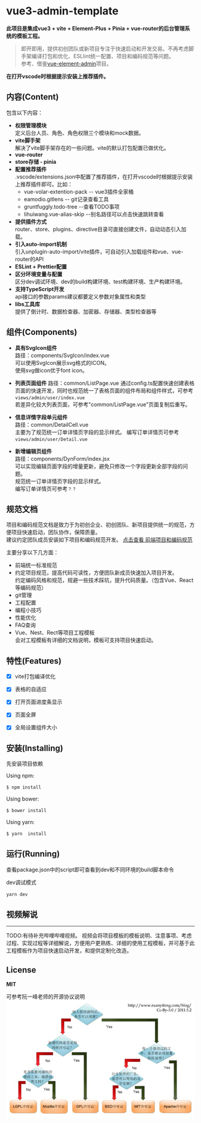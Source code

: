 # vue3-admin-template
**此项目是集成vue3 +  vite + Element-Plus + Pinia + vue-router的后台管理系统的模板工程。**  
>即开即用，提供初创团队或新项目专注于快速启动和开发交易。不再考虑脚手架编译打包和优化、ESLlint统一配置、项目和编码规范等问题。  
参考、借鉴[vue-element-admin](https://github.com/PanJiaChen/vue-element-admin/)项目。

**在打开vscode时根据提示安装上推荐插件。**  
  

## 内容(Content)
包含以下内容：  
- **权限管理模块**  
定义后台人员、角色、角色权限三个模块和mock数据。
- **vite脚手架**    
解决了vite脚手架存在的一些问题。vite的默认打包配置已做优化。
- **vue-router**    
- **store存储 - pinia**  
- **配置推荐插件**    
  .vscode/extensions.json中配置了推荐插件，在打开vscode时根据提示安装上推荐插件即可。比如：  
  - vue-volar-extention-pack     -- vue3插件全家桶  
  - eamodio.gitlens      -- git记录查看工具  
  - gruntfuggly.todo-tree     --查看TODO事项   
  - lihuiwang.vue-alias-skip   --别名路径可以点击快速跳转查看  
- **提供插件方式**  
router、store、plugins、directive目录可直接创建文件，自动动态引入加载。  
- **引入auto-import机制**  
  引入unplugin-auto-import/vite插件，可自动引入加载组件和vue、vue-router的API    
- **ESLint + Prettier配置**    
- **区分环境变量与配置**    
   区分dev调试环境、dev的build构建环境、test构建环境、生产构建环境。  
- **支持TypeScript开发**    
  api接口的参数params建议都要定义参数对象属性和类型  
- **libs工具库**  
  提供了倒计时、数据检查器、加密器、存储器、类型检查器等  

## 组件(Components)
- **具有SvgIcon组件**  
  路径：components/SvgIcon/index.vue  
  可以使用SvgIcon展示svg格式的ICON。  
  使用svg做icon优于font icon。  
- **列表页面组件** 
  路径：common/ListPage.vue 
  通过config.ts配置快速创建表格页面的快速开发，同时也规范统一了表格页面的组件布局和组件样式，可参考```views/admin/user/index.vue```  
  若差异化较大列表页面，可参考"common/ListPage.vue"页面复制后重写。
- **信息详情字段单元组件**  
   路径：common/DetailCell.vue  
   主要为了规范统一订单详情页字段的显示样式。
   编写订单详情页可参考```views/admin/user/Detail.vue```  

- **新增编辑页组件**  
   路径：components/DynForm/index.jsx  
   可以实现编辑页面字段的增量更新，避免只修改一个字段更新全部字段的问题。  
   规范统一订单详情页字段的显示样式。  
   编写订单详情页可参考```？？``` 

## 规范文档
项目和编码规范文档是致力于为初创企业、初创团队、新项目提供统一的规范，方便项目快速启动，团队协作，保障质量。  
建议约定团队成员安装如下项目和编码规范开发。 
[点击查看 前端项目和编码规范](http://fe-docs.mayuxian.cn/spec/project.html#%E9%A1%B9%E7%9B%AE%E5%90%8D%E5%91%BD%E5%90%8D)

主要分享以下几方面：  
- 前端统一标准规范  
- 约定项目规范，提高代码可读性，方便团队新成员快速加入项目开发。  
  约定编码风格和规范，规避一些技术踩坑，提升代码质量。（包含Vue、React等编码规范）  
- git管理  
- 工程配置  
- 编程小技巧  
- 性能优化  
- FAQ查询  
- Vue、Nest、Rect等项目工程模板  
  会对工程模板有详细的文档说明，模板可支持项目快速启动。

## 特性(Features)
- [x] vite打包编译优化
- [x] 表格的自适应
- [x] 打开页面进度条显示
- [x] 页面全屏
- [x] 全局设置组件大小


## 安装(Installing)
先安装项目依赖

Using npm:

```bash
$ npm install  
```

Using bower:

```bash
$ bower install
```

Using yarn:

```bash
$ yarn  install  
```
## 运行(Running)
查看package.json中的script即可查看到dev和不同环境的build脚本命令

dev调试模式
``` javascript
yarn dev
```

## 视频解说
-------------------------------------------
TODO:有待补充哔哩哔哩视频。
视频会将项目模板的模板说明、注意事项、考虑过程、实现过程等详细解说，方便用户更熟练、详细的使用工程模板，并可基于此工程模板作为项目快速启动开发，和提供定制化改造。

## License
**MIT**

可参考阮一峰老师的开源协议说明
![开源协议](./docs//%E5%BC%80%E6%BA%90%E5%8D%8F%E8%AE%AE.jpg)